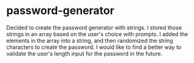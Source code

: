 # password-generator


Decided to create the password generator with strings. 
I stored those strings in an array based on the user's choice with prompts. I added the elements in the array into a string, and then randomized the string characters to create the password. I would like to find a better way to validate the user's length input for the password in the future. 
